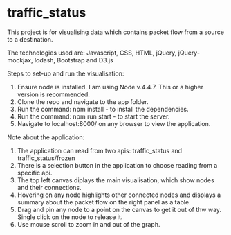 # traffic_status
This project is for visualising data which contains packet flow from a source to 
a destination.

The technologies used are: Javascript, CSS, HTML, jQuery, jQuery-mockjax, lodash, Bootstrap and D3.js

Steps to set-up and run the visualisation:

1. Ensure node is installed. I am using Node v.4.4.7. This or a higher version is recommended.
2. Clone the repo and navigate to the app folder.
3. Run the command: npm install - to install the dependencies.
4. Run the command: npm run start - to start the server.
5. Navigate to localhost:8000/ on any browser to view the application.

Note about the application:

1. The application can read from two apis: traffic_status and traffic_status/frozen
2. There is a selection button in the application to choose reading from a specific api.
3. The top left canvas diplays the main visualisation, which show nodes and their connections. 
4. Hovering on any node highlights other connected nodes and displays a summary about the packet flow on the right panel as a table.
5. Drag and pin any node to a point on the canvas to get it out of thw way. Single click on the node to release it.
6. Use mouse scroll to zoom in and out of the graph.